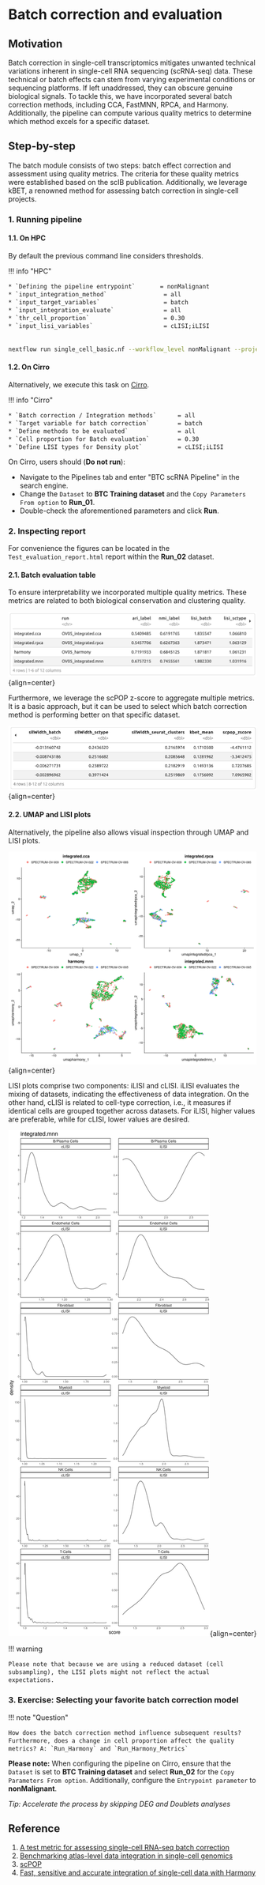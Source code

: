 # Batch correction and evaluation

## Motivation

Batch correction in single-cell transcriptomics mitigates unwanted technical variations inherent in single-cell RNA sequencing (scRNA-seq) data. These technical or batch effects can stem from varying experimental conditions or sequencing platforms. If left unaddressed, they can obscure genuine biological signals. To tackle this, we have incorporated several batch correction methods, including CCA, FastMNN, RPCA, and Harmony. Additionally, the pipeline can compute various quality metrics to determine which method excels for a specific dataset.

## Step-by-step

The batch module consists of two steps: batch effect correction and assessment using quality metrics. The criteria for these quality metrics were established based on the scIB publication. Additionally, we leverage kBET, a renowned method for assessing batch correction in single-cell projects.

### 1. Running pipeline

#### 1.1. On HPC

By default the previous command line considers thresholds.

!!! info "HPC"

    * `Defining the pipeline entrypoint`       = nonMalignant
    * `input_integration_method`                = all
    * `input_target_variables`                  = batch
    * `input_integration_evaluate`              = all
    * `thr_cell_proportion`                     = 0.30
    * `input_lisi_variables`                    = cLISI;iLISI


```{.bash .copy}

nextflow run single_cell_basic.nf --workflow_level nonMalignant --project_name Training --sample_csv sample_table.csv --meta_data meta_data.csv --cancer_type Ovarian -resume -profile seadragon

```

#### 1.2. On Cirro

Alternatively, we execute this task on [Cirro](https://cirro.bio).

!!! info "Cirro"

    * `Batch correction / Integration methods`      = all
    * `Target variable for batch correction`        = batch
    * `Define methods to be evaluated`              = all
    * `Cell proportion for Batch evaluation`        = 0.30
    * `Define LISI types for Density plot`          = cLISI;iLISI

On Cirro, users should (**Do not run**):

* Navigate to the Pipelines tab and enter "BTC scRNA Pipeline" in the search engine.
* Change the `Dataset` to **BTC Training dataset** and the `Copy Parameters From option` to **Run_01**.
* Double-check the aforementioned parameters and click **Run**.

### 2. Inspecting report

For convenience the figures can be located in the `Test_evaluation_report.html` report within the **Run_02** dataset.

#### 2.1. Batch evaluation table

To ensure interpretability we incorporated multiple quality metrics. These metrics are related to both biological conservation and clustering quality.

![Image caption](figures/report-evaluation.png){align=center}

Furthermore, we leverage the scPOP z-score to aggregate multiple metrics. It is a basic approach, but it can be used to select which batch correction method is performing better on that specific dataset.

![Image caption](figures/report-evaluation2.png){align=center}

#### 2.2. UMAP and LISI plots

Alternatively, the pipeline also allows visual inspection through UMAP and LISI plots.

![Image caption](figures/umap-batch-correction.png){align=center}

LISI plots comprise two components: iLISI and cLISI. iLISI evaluates the mixing of datasets, indicating the effectiveness of data integration. On the other hand, cLISI is related to cell-type correction, i.e., it measures if identical cells are grouped together across datasets. For iLISI, higher values are preferable, while for cLISI, lower values are desired.

![Image caption](figures/lisi-fastmnn.png){align=center}

!!! warning

    Please note that because we are using a reduced dataset (cell subsampling), the LISI plots might not reflect the actual expectations.

### 3. Exercise: Selecting your favorite batch correction model

!!! note "Question"

    How does the batch correction method influence subsequent results? Furthermore, does a change in cell proportion affect the quality metrics? A: `Run_Harmony` and `Run_Harmony_Metrics`

**Please note:** When configuring the pipeline on Cirro, ensure that the `Dataset` is set to **BTC Training dataset** and select **Run_02** for the `Copy Parameters From option`. Additionally, configure the `Entrypoint parameter` to **nonMalignant**.

*Tip: Accelerate the process by skipping DEG and Doublets analyses*

## Reference

1. [A test metric for assessing single-cell RNA-seq batch correction](https://www.nature.com/articles/s41592-018-0254-1)
2. [Benchmarking atlas-level data integration in single-cell genomics](https://www.nature.com/articles/s41592-021-01336-8)
3. [scPOP](https://github.com/vinay-swamy/scPOP)
4. [Fast, sensitive and accurate integration of single-cell data with Harmony](https://www.nature.com/articles/s41592-019-0619-0)